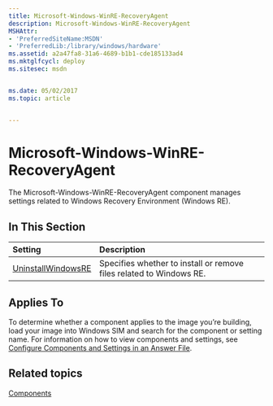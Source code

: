 ```yaml
---
title: Microsoft-Windows-WinRE-RecoveryAgent
description: Microsoft-Windows-WinRE-RecoveryAgent
MSHAttr:
- 'PreferredSiteName:MSDN'
- 'PreferredLib:/library/windows/hardware'
ms.assetid: a2a47fa8-31a6-4689-b1b1-cde185133ad4
ms.mktglfcycl: deploy
ms.sitesec: msdn


ms.date: 05/02/2017
ms.topic: article


---
```

# Microsoft-Windows-WinRE-RecoveryAgent

The Microsoft-Windows-WinRE-RecoveryAgent component manages settings related to Windows Recovery Environment (Windows RE).

## In This Section

| Setting                 | Description                                                                           |
|:------------------------|:--------------------------------------------------------------------------------------|
| [UninstallWindowsRE](microsoft-windows-winre-recoveryagent-uninstallwindowsre.md) | Specifies whether to install or remove files related to Windows RE. |

## Applies To

To determine whether a component applies to the image you’re building, load your image into Windows SIM and search for the component or setting name. For information on how to view components and settings, see [Configure Components and Settings in an Answer File](https://docs.microsoft.com/en-us/windows-hardware/customize/desktop/wsim/configure-components-and-settings-in-an-answer-file).

## Related topics

[Components](components-b-unattend.md)
